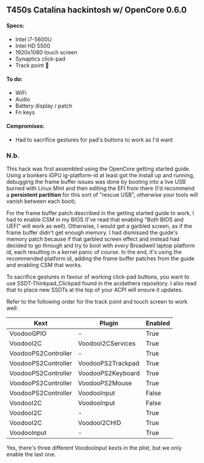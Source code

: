 ## T450s Catalina hackintosh w/ OpenCore 0.6.0

#### Specs:
- Intel i7-5600U
- Intel HD 5500  
- 1920x1080 touch screen
- Synaptics click-pad
- Track point 🔴

#### To do:
- WiFi
- Audio
- Battery display / patch
- Fn keys

#### Compromises:
- Had to sacrifice gestures for pad's buttons to work as I'd want

### N.b.

This hack was first assembled using the OpenCore getting started guide. Using a bonkers iGPU ig-platform-id at least got the install up and running, debugging the frame buffer issues was done by booting into a live USB burned with Linux Mint and then editing the EFI from there (I'd recommend a **persistent partition** for this sort of "rescue USB", otherwise your tools will vanish between each boot).

For the frame buffer patch described in the getting started guide to work,  I had to enable CSM in my BIOS (I've read that enabling "Both BIOS and UEFI" will work as well). Otherwise, I would get a garbled screen, as if the frame buffer didn't get enough memory. I had dismissed the guide's memory patch because if that garbled screen effect and instead had decided to go through and try to boot with *every* Broadwell laptop platform id, each resulting in a kernel panic of course. In the end, it's using the recommended platform id, adding the frame buffer patches from the guide and enabling CSM that works.

To sacrifice gestures in favour of working click-pad buttons, you want to use SSDT-Thinkpad_Clickpad found in the acidathera repository. I also read that to place new SSDTs at the top of your ACPI will ensure it updates.

Refer to the following order for the track point and touch screen to work well:

| Kext |   Plugin     | Enabled |
|---------|--------------|---------|
|VoodooGPIO|-| True |
|VoodooI2C |VoodooI2CServices| True |
|VoodooPS2Controller|-| True |
|VoodooPS2Controller| VoodooPS2Trackpad| True |
|VoodooPS2Controller| VoodooPS2Keyboard| True |
|VoodooPS2Controller| VoodooPS2Mouse| True |
|VoodooPS2Controller| VoodooInput| False |
|VoodooI2C| VoodooInput| False |
|VoodooI2C|-| True |
|VoodooI2C| VoodooI2CHID| True |
|VoodooInput|-| True |

Yes, there's three different VoodooInput kexts in the plist, but we only enable the last one.

